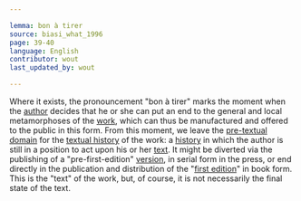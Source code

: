 ```yaml
---

lemma: bon à tirer
source: biasi_what_1996
page: 39-40
language: English
contributor: wout
last_updated_by: wout

---
```


Where it exists, the pronouncement "bon à tirer" marks the moment when the [author](author.html) decides that he or she can put an end to the general and local metamorphoses of the [work](work.html), which can thus be manufactured and offered to the public in this form. From this moment, we leave the [pre-textual domain](avantTexteStage) for the [textual history](textStage.html) of the work: a [history](history.html) in which the author is still in a position to act upon his or her [text](text.html). It might be diverted via the publishing of a "pre-first-edition" [version](version.html), in serial form in the press, or end directly in the publication and distribution of the "[first edition](editionFirst.html)" in book form. This is the "text" of the work, but, of course, it is not necessarily the final state of the text.
